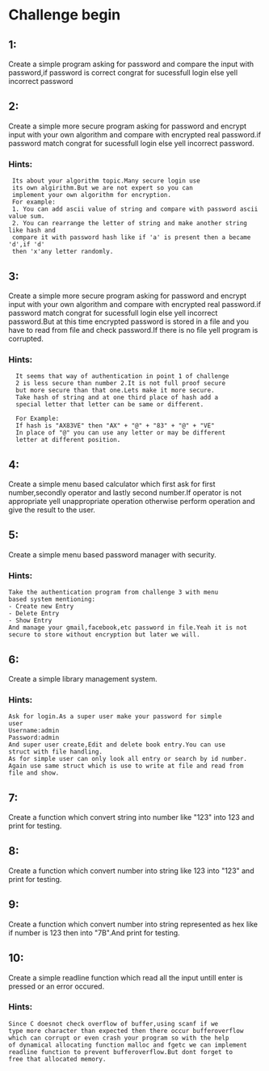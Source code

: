 # Challenge begin

## 1:
  Create a simple program asking for password and compare 
  the input with password,if password is correct congrat 
  for sucessfull login else yell incorrect password 

## 2:
  Create a simple more secure program asking for password
  and encrypt input with your own algorithm and compare with
  encrypted real password.if password match congrat 
  for sucessfull login else yell incorrect password.

### Hints:
     Its about your algorithm topic.Many secure login use
     its own algirithm.But we are not expert so you can
     implement your own algorithm for encryption.
     For example:
     1. You can add ascii value of string and compare with password ascii value sum.
     2. You can rearrange the letter of string and make another string like hash and
     compare it with password hash like if 'a' is present then a became 'd',if 'd'
     then 'x'any letter randomly.

## 3:
   Create a simple more secure program asking for password
   and encrypt input with your own algorithm and compare with
   encrypted real password.if password match congrat for 
   sucessfull login else yell incorrect password.But at this time
   encrypted password is stored in a file and you have to read from
   file and check password.If there is no file yell program is corrupted.  
### Hints:
      It seems that way of authentication in point 1 of challenge
      2 is less secure than number 2.It is not full proof secure
      but more secure than that one.Lets make it more secure.
      Take hash of string and at one third place of hash add a
      special letter that letter can be same or different.

      For Example:
      If hash is "AX83VE" then "AX" + "@" + "83" + "@" + "VE"
      In place of "@" you can use any letter or may be different
      letter at different position.

## 4:
   Create a simple menu based calculator which first ask for first
   number,secondly operator and lastly second number.If operator
   is not appropriate yell unappropriate operation otherwise perform
   operation and give the result to the user.

## 5:
   Create a simple menu based password manager with security.
### Hints:
    Take the authentication program from challenge 3 with menu
    based system mentioning:
    - Create new Entry
    - Delete Entry
    - Show Entry
    And manage your gmail,facebook,etc password in file.Yeah it is not
    secure to store without encryption but later we will.


## 6:
  Create a simple library management system.
### Hints:
    Ask for login.As a super user make your password for simple
    user
    Username:admin 
    Password:admin 
    And super user create,Edit and delete book entry.You can use
    struct with file handling.
    As for simple user can only look all entry or search by id number.
    Again use same struct which is use to write at file and read from
    file and show.
  

## 7:
  Create a function which convert string into number like "123" into
  123 and print for testing.  

## 8:
  Create a function which convert number into string like 123 into
  "123" and print for testing.

## 9:
  Create a function which convert number into string represented
  as hex like if number is 123 then into "7B".And print for testing.

## 10:
  Create a simple readline function which read all the input untill
  enter is pressed or an error occured.
### Hints:
    Since C doesnot check overflow of buffer,using scanf if we
    type more character than expected then there occur bufferoverflow
    which can corrupt or even crash your program so with the help
    of dynamical allocating function malloc and fgetc we can implement
    readline function to prevent bufferoverflow.But dont forget to
    free that allocated memory.

